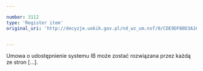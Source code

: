 ```yaml
---

number: 3112
type: 'Register item'
original_uri: 'http://decyzje.uokik.gov.pl/nd_wz_um.nsf/0/CDE9DFB0D3A16DEFC12579F8003DB062?OpenDocument'


---
```


Umowa o udostępnienie systemu IB może zostać rozwiązana przez każdą ze stron [...].
